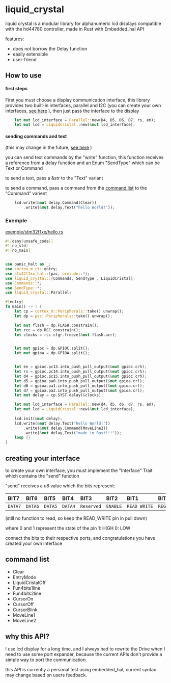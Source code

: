 
# liquid_crystal


liquid crystal is a modular library for alphanumeric lcd displays compatible with the hd44780 controller, made in Rust with Embedded_hal API

features:
- does not borrow the Delay function
- easily extensible
- user-friend 
## How to use

#### first steps

First you must choose a display communication interface, this library provides two built-in interfaces, parallel and I2C
(you can create your own interfaces, [see here](#creating-your-interface) ), then just pass the interface to the display

```rust
    let mut lcd_interface = Parallel::new(D4, D5, D6, D7, rs, en);
    let mut lcd = LiquidCristal::new(&mut lcd_interface);
```

#### sending commands and text
(this may change in the future, [see here](why-this-API?) )

you can send text commands by the "write" function, this function receives a reference from a  delay function and an Enum "SendType" which can be Text or Command

to send a text, pass a &str to the "Text" variant

to send a command, pass a command from the [command list](#command-list) to the "Command" varient

```rust
    lcd.write(&mut delay,Command(Clear))
        .write(&mut delay,Text("hello World!"));
```
### Exemple
[exemple/stm32f1xx/hello.rs](https://github.com/RecursiveError/liquid_crystal/blob/main/exemples/stm32f1xx/hello.rs)

```rust
#![deny(unsafe_code)]
#![no_std]
#![no_main]


use panic_halt as _;
use cortex_m_rt::entry;
use stm32f1xx_hal::{pac, prelude::*};
use liquid_crystal::{Commands, SendType , LiquidCristal};
use Commands::*;
use SendType::*;
use liquid_crystal::Parallel;

#[entry]
fn main() -> ! {
    let cp = cortex_m::Peripherals::take().unwrap();
    let dp = pac::Peripherals::take().unwrap();

    let mut flash = dp.FLASH.constrain();
    let rcc = dp.RCC.constrain();
    let clocks = rcc.cfgr.freeze(&mut flash.acr);


    let mut gpioc = dp.GPIOC.split();
    let mut gpioa = dp.GPIOA.split();


    let en = gpioc.pc13.into_push_pull_output(&mut gpioc.crh);
    let rs = gpioc.pc14.into_push_pull_output(&mut gpioc.crh);
    let d4 = gpioc.pc15.into_push_pull_output(&mut gpioc.crh);
    let d5 = gpioa.pa0.into_push_pull_output(&mut gpioa.crl);
    let d6 = gpioa.pa1.into_push_pull_output(&mut gpioa.crl);
    let d7 = gpioa.pa2.into_push_pull_output(&mut gpioa.crl);
    let mut delay = cp.SYST.delay(&clocks);

    let mut lcd_interface = Parallel::new(d4, d5, d6, d7, rs, en);
    let mut lcd = LiquidCristal::new(&mut lcd_interface);
    
    lcd.init(&mut delay);
    lcd.write(&mut delay,Text("hello World!"))
        .write(&mut delay,Command(MoveLine2))
        .write(&mut delay,Text("made in Rust!!!"));
    loop {}
}
```


## creating your interface

to create your own interface, you must implement the "Interface" Trait which contains the "send" function

"send" receives a u8 value which the bits represent:

| BIT7 | BIT6 |BIT5| BIT4| BIT3| BIT2| BIT1| BIT0|
| :------ | :------ | :------|  :------| :------| :------| :------| :------|
| `DATA7` | `DATA6`| `DATA5`| `DATA4` | `Reserved` | `ENABLE` | `READ_WRITE` | `REGISTER_SELECT` |

(still no function to read, so keep the READ_WRITE pin in pull down)

where 0 and 1 represent the state of the pin
1: HIGH
0: LOW

connect the bits to their respective ports, and congratulations you have created your own interface



 


## command list

- Clear
- EntryMode
- LiquidCristalOff
- Fun4bits1line
- Fun4bits2line
- CursorOn
- CursorOff
- CursorBlink
- MoveLine1
- MoveLine2
## why this API?

I use lcd display for a long time, and I always had to rewrite the Drive when I need to use some port expander, because the current APIs don't provide a simple way to port the communication.

this API is currently a personal test using embedded_hal, current syntax may change based on users feedback.